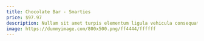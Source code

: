 ```yaml
---
title: Chocolate Bar - Smarties
price: $97.97
description: Nullam sit amet turpis elementum ligula vehicula consequat. Morbi a ipsum. Integer a nibh.
image: https://dummyimage.com/800x500.png/ff4444/ffffff
---
```

